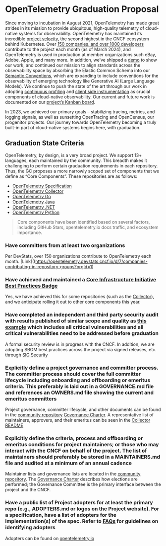 # OpenTelemetry Graduation Proposal

Since moving to incubation in August 2021, OpenTelemetry has made great strides in its mission to provide ubiquitous, high-quality telemetry of cloud-native systems for observability. OpenTelemetry has maintained its incredible [project velocity](https://www.cncf.io/blog/2023/01/11/a-look-at-the-2022-velocity-of-cncf-linux-foundation-and-top-30-open-source-projects/), the second highest in the CNCF ecosystem behind Kubernetes. Over [150 companies, and over 1000 developers](https://opentelemetry.devstats.cncf.io/d/7/companies-contributing-in-repository-groups?orgId=1) contribute to the project each month (as of March 2024), and OpenTelemetry is used in production at member organizations such eBay, Adobe, Apple, and many more. In addition, we’ve shipped a [demo](https://github.com/open-telemetry/opentelemetry-demo) to show our work, and continued our mission to align standards across the observability space by absorbing the Elastic Common Schema into our [Semantic Conventions](https://github.com/open-telemetry/semantic-conventions), which are expanding to include conventions for the observability of emerging technology like Generative AI (Large Language Models). We continue to push the state of the art through our work in adopting [continuous profiling](https://github.com/open-telemetry/oteps/blob/main/text/profiles/0239-profiles-data-model.md) and [client side instrumentation](https://github.com/open-telemetry/oteps/blob/main/text/0202-events-and-logs-api.md) as crucial components of cloud-native observability. Our current and future work is documented on our [project’s Kanban board](https://github.com/orgs/open-telemetry/projects/29).

In 2023, we achieved our primary goals – stabilizing tracing, metrics, and logging signals, as well as sunsetting OpenTracing and OpenCensus, our progenitor projects. Our journey towards OpenTelemetry becoming a truly built-in part of cloud-native systems begins here, with graduation.

## Graduation State Criteria

OpenTelemetry, by design, is a very broad project. We support 13+ languages,
each maintained by the community. This breadth makes it challenging to perform
certain graduation requirements in each repository. Thus, the GC proposes a more
narrowly scoped set of components that we define as “Core Components”. These
repositories are as follows:

- [OpenTelemetry Specification](https://github.com/open-telemetry/opentelemetry-specification)
- [OpenTelemetry Collector](https://github.com/open-telemetry/opentelemetry-collector)
- [OpenTelemetry Go](https://github.com/open-telemetry/opentelemetry-go)
- [OpenTelemetry Java](https://github.com/open-telemetry/opentelemetry-java)
- [OpenTelemetry .NET](https://github.com/open-telemetry/opentelemetry-net)
- [OpenTelemetry Python](https://github.com/open-telemetry/opentelemetry-python)

> Core components have been identified based on several factors, including GitHub Stars, opentelemetry.io docs traffic, and ecosystem importance.

### Have committers from at least two organizations

Per DevStats, over 150 organizations contribute to OpenTelemetry each month. [Link]((https://opentelemetry.devstats.cncf.io/d/7/companies-contributing-in-repository-groups?orgId=1)

### Have achieved and maintained a [Core Infrastructure Initiative Best Practices Badge](https://bestpractices.coreinfrastructure.org/)

Yes, we have achieved this for some repositories (such as the [Collector](https://www.bestpractices.dev/en/projects/8404)), and we anticipate rolling it out to other core components this year.

### Have completed an independent and third party security audit with results published of similar scope and quality as [this example](https://github.com/envoyproxy/envoy#security-audit) which includes all critical vulnerabilities and all critical vulnerabilities need to be addressed before graduation

A formal security review is in progress with the CNCF. In addition, we are adopting SBOM best practices across the project via signed releases, etc. through [SIG Security](https://github.com/open-telemetry/sig-security)

### Explicitly define a project governance and committer process. The committer process should cover the full committer lifecycle including onboarding and offboarding or emeritus criteria. This preferably is laid out in a GOVERNANCE.md file and references an OWNERS.md file showing the current and emeritus committers

Project governance, committer lifecycle, and other documents can be found in the [community repository](https://github.com/open-telemetry/community)
[Governance Charter](https://github.com/open-telemetry/community/blob/main/governance-charter.md). A representative list of maintainers, approvers, and their emeritus can be seen in the [Collector README](https://github.com/open-telemetry/opentelemetry-collector/blob/main/README.md)

### Explicitly define the criteria, process and offboarding or emeritus conditions for project maintainers; or those who may interact with the CNCF on behalf of the project. The list of maintainers should preferably be stored in a MAINTAINERS.md file and audited at a minimum of an annual cadence

Maintainer lists and governance lists are located in the [community repository](https://github.com/open-telemetry/community). The [Governance Charter](https://github.com/open-telemetry/community/blob/main/governance-charter.md) describes how elections are performed; the Governance Committee is the primary interface between the project and the CNCF.

### Have a public list of Project adopters for at least the primary repo (e.g., ADOPTERS.md or logos on the Project website). For a specification, have a list of adopters for the implementation(s) of the spec. Refer to [FAQs](https://github.com/cncf/toc/blob/main/FAQ.md#what-is-the-definition-of-an-adopter) for guidelines on identifying adopters

Adopters can be found on [opentelemetry.io](https://opentelemetry.io/ecosystem/adopters/)